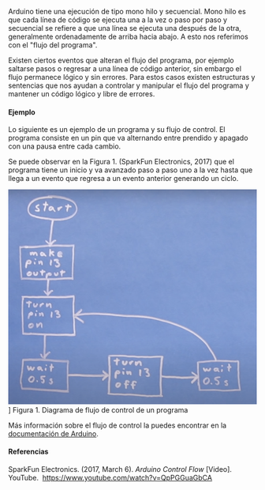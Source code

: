 
Arduino tiene una ejecución de tipo mono hilo y secuencial. Mono hilo es que cada línea de código se ejecuta una a la vez o paso por paso y secuencial se refiere a que una línea se ejecuta una después de la otra, generalmente ordenadamente de arriba hacia abajo. A esto nos referimos con el "flujo del programa".

Existen ciertos eventos que alteran el flujo del programa, por ejemplo saltarse pasos o regresar a una línea de código anterior, sin embargo el flujo permanece lógico y sin errores. Para estos casos existen estructuras y sentencias que nos ayudan a controlar y manipular el flujo del programa y mantener un código lógico y libre de errores.

#### Ejemplo
Lo siguiente es un ejemplo de un programa y su flujo de control.
El programa consiste en un pin que va alternando entre prendido y apagado con una pausa entre cada cambio. 

Se puede observar en la Figura 1. (SparkFun Electronics, 2017) que el programa tiene un inicio y va avanzado paso a paso uno a la vez hasta que llega a un evento que regresa a un evento anterior generando un ciclo.


![Control Flow Example](/Recursos/Control%20Flow%20Example.png)]
Figura 1. Diagrama de flujo de control de un programa

Más información sobre el flujo de control la puedes encontrar en la [documentación de Arduino](https://arduino.cl/flujo-de-control-estructura-y-sentencias-del-programa-arduino/).

#### Referencias
SparkFun Electronics. (2017, March 6). _Arduino Control Flow_ [Video]. YouTube.  https://www.youtube.com/watch?v=QpPGGuaGbCA
